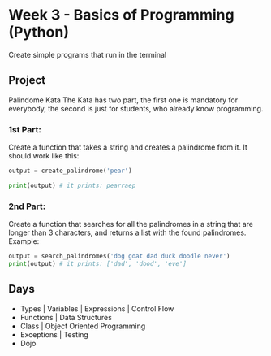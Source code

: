 # Week 3 - Basics of Programming (Python)
Create simple programs that run in the terminal

## Project
Palindome Kata
The Kata has two part, the first one is mandatory for everybody, the second
is just for students, who already know programming.

### 1st Part:
Create a function that takes a string and creates a palindrome from it.
It should work like this:
```python
output = create_palindrome('pear')

print(output) # it prints: pearraep
```
### 2nd Part:
Create a function that searches for all the palindromes in a string that are
longer than 3 characters, and returns a list with the found palindromes.
Example:
```python
output = search_palindromes('dog goat dad duck doodle never')
print(output) # it prints: ['dad', 'dood', 'eve']
```

## Days
- Types | Variables | Expressions | Control Flow
- Functions | Data Structures
- Class | Object Oriented Programming
- Exceptions | Testing
- Dojo
